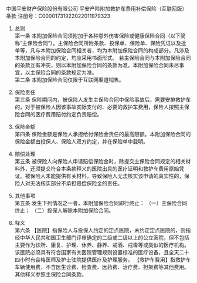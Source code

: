 中国平安财产保险股份有限公司 平安产险附加救护车费用补偿保险（互联网版）条款 注册号：C00001731922022011979323

1. 总则  
第一条 本附加保险合同须附加于各种意外伤害保险或健康保险合同（以下简称“主保险合同”）。主保险合同所附条款、投保单、保险单、保险凭证以及批单等，凡与本附加保险合同相关者，均为本附加保险合同的构成部分。凡涉及本附加保险合同的约定，均应采用书面形式。 若主保险合同与本附加保险合同的条款互有冲突，则以本附加保险合同的条款为准。本附加保险合同未尽事宜，以主保险合同的条款规定为准。  
第二条 本附加保险合同仅限于互联网渠道销售。

2. 保险责任  
第三条 保险期间内，被保险人发生主保险合同中保险事故后，需要安排救护车的，对于被保险人因该事故实际支付的、必要的救护车费用，保险人按照主保险合同的医疗费用赔付约定负责赔偿。

3. 保险金额  
第四条 保险金额是保险人承担给付保险金责任的最高限额。本附加保险合同的保险金额由投保人、保险人双方约定，并在保险单中载明。

4. 赔偿处理  
第五条 被保险人向保险人申请赔偿保险金时，除提交主保险合同规定的相关材料外，还须提交符合本条款释义的医院出具的医疗证明和救护车费用原始凭证。被保险人未能提供有关材料，导致保险人无法核实该申请的真实性的，保险人对无法核实部分不承担赔偿保险金的责任。

5. 其他事项  
第五条 发生下列情况之一者，本附加保险合同即行终止： （一）主保险合同终止； （二）投保人解除本附加保险合同。

6. 释义  
第六条 【医院】指保险人与投保人约定的定点医院，未约定定点医院的，则指经中华人民共和国卫生部门评审确定的二级或二级以上的公立医院，但不包括主要作为诊所、康复、护理、休养、静养、戒酒、戒毒等或类似的医疗机构。该医院必须具有符合国家有关医院管理规则设置标准的医疗设备，且全天二十四小时有合格医师及护士驻院提供医疗及护理服务。 【救护车费用】指救护车车辆使用费，不含医生诊费、检查费、医药费、治疗费、担架费等其他费用。 其他释义参照主保险合同条款。